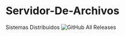 # Servidor-De-Archivos
Sistemas Distribuidos
![GitHub All Releases](https://img.shields.io/github/downloads/Antonio23-Leyva/Servidor-De-Archivos/total?logo=GItHub&logoColor=ca1639&style=flat-square)
